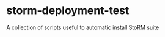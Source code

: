 storm-deployment-test
=====================

A collection of scripts useful to automatic install StoRM suite
